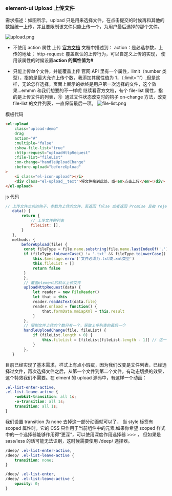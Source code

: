 ### element-ui Upload 上传文件

需求描述：如图所示，upload 只是用来选择文件，在点击提交的时候再和其他的数据统一上传，并且要限制该文件只能上传一个，为用户最后选择的那个文件。

![upload.png](https://img-blog.csdnimg.cn/20200517210121732.png?x-oss-process=image/watermark,type_ZmFuZ3poZW5naGVpdGk,shadow_10,text_aHR0cHM6Ly9ibG9nLmNzZG4ubmV0L3dlaXhpbl8zNjg5NDc0NQ==,size_16,color_FFFFFF,t_70#pic_center)

-   不使用 action 属性 上传
    [官方文档](https://element.eleme.cn/#/zh-CN/component/upload)
    文档中描述到：
    action：是必选参数，上传的地址；
    http-request: 覆盖默认的上传行为，可以自定义上传的实现， 使用该属性的时候设置**action 的属性值为#**

-   只能上传单个文件，并能覆盖上传
    官网 API 里有一个属性，limit（number 类型），指的是最大允许上传个数，我添加其属性值为 1，（:limit='1'）,但是这样，无论怎样选择，页面上展示的始终是用户第一次选择的文件，这个效果...emmm 和我们想要的不一样呢
    继续看官方文档，有个 file-list 属性，指的是上传文件的列表，🉑 ️ 通过文件状态改变时的钩子 on-change 方法，改变 file-list 的文件列表，一直保留最后一项。
    ![file-list.png](https://img-blog.csdnimg.cn/20200517210141373.png?x-oss-process=image/watermark,type_ZmFuZ3poZW5naGVpdGk,shadow_10,text_aHR0cHM6Ly9ibG9nLmNzZG4ubmV0L3dlaXhpbl8zNjg5NDc0NQ==,size_16,color_FFFFFF,t_70#pic_center)

模板代码

```html
<el-upload
    class="upload-demo"
    drag
    action="#"
    :multiple="false"
    :show-file-list="true"
    :http-request="uploadHttpRequest"
    :file-list="fileList"
    :on-change="handleUploadChange"
    :before-upload="beforeUpload"
>
    <i class="el-icon-upload"></i>
    <div class="el-upload__text">将文件拖到此处，或<em>点击上传</em></div>
</el-upload>
```

js 代码

```js
// 上传文件之前的钩子，参数为上传的文件，若返回 false 或者返回 Promise 且被 reject，则停止上传。
   data() {
       return {
           // 上传文件的列表
           fileList: [],
       }
   },
   methods: {
       beforeUpload(file) {
        const fileType = file.name.substring(file.name.lastIndexOf('.'))
        if (fileType.toLowerCase() != '.txt' && fileType.toLowerCase() != '.xml') {
            this.$message.error('文件必须为.txt或.xml类型')
            this.fileList = []
            return false
        }
        },
        // 覆盖element的默认上传文件
        uploadHttpRequest(data) {
            let reader = new FileReader()
            let that = this
            reader.readAsText(data.file)
            reader.onload = function() {
                that.formData.mmiapXml = this.result
            }
        },
        // 限制文件上传的个数只有一个，获取上传列表的最后一个
        handleUploadChange(file, fileList) {
            if (fileList.length > 0) {
                this.fileList = [fileList[fileList.length - 1]] // 这一步，是 展示最后一次选择的文件
            }
        },
   }
```

目前已经实现了基本需求，样式上有点小瑕疵，因为我们改变是文件列表，已经选择过文件，再次选择文件之后，从第一个文件到第二个文件，有动态切换的效果， 这个特效我们不需要。在 elment 的 upload 源码中，有这样一个动画：

```css
.el-list-enter-active,
.el-list-leave-active {
    -webkit-transition: all 1s;
    -o-transition: all 1s;
    transition: all 1s;
}
```

我们设置 transition 为 none 去掉这一部分动画就可以了，
当 style 标签有 scoped 属性时，它的 CSS 只作用于当前组件中的元素,如果你希望 scoped 样式中的一个选择器能够作用得“更深”，可以使用深度作用选择器 >>> ， 但如果是 sass/less 的话可能无法识别，这时候需要使用 /deep/ 选择器。

```css
/deep/ .el-list-enter-active,
/deep/ .el-list-leave-active {
    transition: none;
}

/deep/ .el-list-enter,
/deep/ .el-list-leave-active {
    opacity: 0;
}
```
